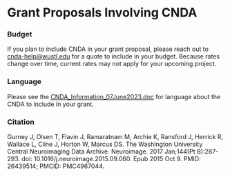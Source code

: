 # Grant Proposals Involving CNDA

### Budget

If you plan to include CNDA in your grant proposal, please reach out to cnda-help@wustl.edu for a quote to include in your budget.
Because rates change over time, current rates may not apply for your upcoming project.


### Language

Please see the [CNDA_Information_07June2023.doc](CNDA_Information_07June2023.doc) for language about the CNDA to include in your grant.


### Citation

Gurney J, Olsen T, Flavin J, Ramaratnam M, Archie K, Ransford J, Herrick R, Wallace L, Cline J, Horton W, Marcus DS. The Washington University Central Neuroimaging Data Archive. Neuroimage. 2017 Jan;144(Pt B):287-293. doi: 10.1016/j.neuroimage.2015.09.060. Epub 2015 Oct 9. PMID: 26439514; PMCID: PMC4967044.

